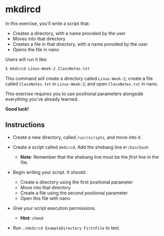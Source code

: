 # mkdircd
In this exercise, you'll write a script that:
- Creates a directory, with a name provided by the user
- Moves into that directory
- Creates a file in that directory, with a name provided by the user
- Opens the file in nano

Users will run it like:
  
  ```bash
  $ mkdircd Linux-Week-2 ClassNotes.txt
  ```

This command will create a directory called `Linux-Week-2`; create a file called `ClassNotes.txt` in `Linux-Week-2`; and open `ClassNotes.txt` in nano.

This exercise requires you to use positional parameters alongside everything you've already learned.

**Good luck!**

## Instructions
- Create a new directory, called `/usr/scripts`, and move into it.

- Create a script called `mkdircd`. Add the shebang line `#!/bin/bash`
  - **Note**: Remember that the shebang line must be the _first_ line in the file.

- Begin writing your script. It should:
  - Create a directory using the first positional parameter
  - Move into that directory
  - Create a file using the second positional parameter
  - Open this file with nano

- Give your script execution permissions.
  - **Hint**: `chmod`

 - Run `./mkdircd ExampleDirectory FirstFile` to test.
